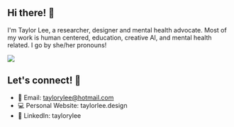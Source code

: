 ## Hi there! 👋

I'm Taylor Lee, a researcher, designer and mental health advocate. Most of my work is human centered, education, creative AI, and mental health related. I go by she/her pronouns! 

![](https://komarev.com/ghpvc/?username=taylorylee&color=blue)


## Let's connect! 🔗
* 📧 Email: taylorylee@hotmail.com
* 💻 Personal Website: taylorlee.design
* 💼 LinkedIn: taylorylee 
